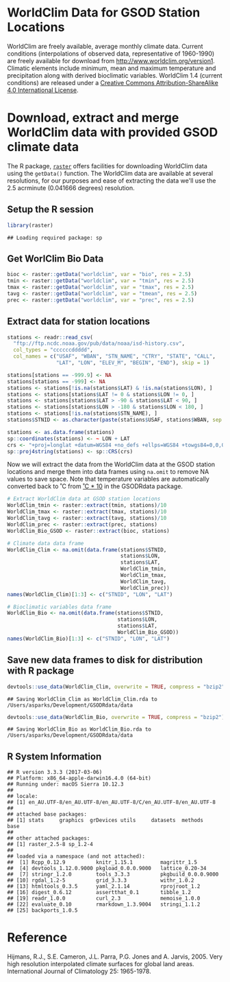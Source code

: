 WorldClim Data for GSOD Station Locations
================

WorldClim are freely available, average monthly climate data. Current conditions (interpolations of observed data, representative of 1960-1990) are freely available for download from <http://www.worldclim.org/version1>. Climatic elements include minimum, mean and maximum temperature and precipitation along with derived bioclimatic variables. WorldClim 1.4 (current conditions) are released under a [Creative Commons Attribution-ShareAlike 4.0 International License](http://creativecommons.org/licenses/by-sa/4.0/).

Download, extract and merge WorldClim data with provided GSOD climate data
==========================================================================

The R package, [`raster`](https://cran.r-project.org/package=raster) offers facilities for downloading WorldClim data using the `getData()` function. The WorldClim data are available at several resolutions, for our purposes and ease of extracting the data we'll use the 2.5 acrminute (0.041666 degrees) resolution.

Setup the R session
-------------------

``` r
library(raster)
```

    ## Loading required package: sp

Get WorlClim Bio Data
---------------------

``` r
bioc <- raster::getData("worldclim", var = "bio", res = 2.5)
tmin <- raster::getData("worldclim", var = "tmin", res = 2.5)
tmax <- raster::getData("worldclim", var = "tmax", res = 2.5)
tavg <- raster::getData("worldclim", var = "tmean", res = 2.5)
prec <- raster::getData("worldclim", var = "prec", res = 2.5)
```

Extract data for station locations
----------------------------------

``` r
stations <- readr::read_csv(
  "ftp://ftp.ncdc.noaa.gov/pub/data/noaa/isd-history.csv",
  col_types = "ccccccddddd",
  col_names = c("USAF", "WBAN", "STN_NAME", "CTRY", "STATE", "CALL",
                "LAT", "LON", "ELEV_M", "BEGIN", "END"), skip = 1)

stations[stations == -999.9] <- NA
stations[stations == -999] <- NA
stations <- stations[!is.na(stations$LAT) & !is.na(stations$LON), ]
stations <- stations[stations$LAT != 0 & stations$LON != 0, ]
stations <- stations[stations$LAT > -90 & stations$LAT < 90, ]
stations <- stations[stations$LON > -180 & stations$LON < 180, ]
stations <- stations[!is.na(stations$STN_NAME), ]
stations$STNID <- as.character(paste(stations$USAF, stations$WBAN, sep = "-"))

stations <- as.data.frame(stations)
sp::coordinates(stations) <- ~ LON + LAT
crs <- "+proj=longlat +datum=WGS84 +no_defs +ellps=WGS84 +towgs84=0,0,0"
sp::proj4string(stations) <- sp::CRS(crs)
```

Now we will extract the data from the WorldClim data at the GSOD station locations and merge them into data frames using `na.omit` to remove NA values to save space. Note that temperature variables are automatically converted back to ˚C from [˚C \* 10](http://www.worldclim.org/current) in the GSODRdata package.

``` r
# Extract WorldClim data at GSOD station locations
WorldClim_tmin <- raster::extract(tmin, stations)/10
WorldClim_tmax <- raster::extract(tmax, stations)/10
WorldClim_tavg <- raster::extract(tavg, stations)/10
WorldClim_prec <- raster::extract(prec, stations)
WorldClim_Bio_GSOD <- raster::extract(bioc, stations)

# Climate data data frame
WorldClim_Clim <- na.omit(data.frame(stations$STNID, 
                                     stations$LON, 
                                     stations$LAT, 
                                     WorldClim_tmin, 
                                     WorldClim_tmax, 
                                     WorldClim_tavg, 
                                     WorldClim_prec))
names(WorldClim_Clim)[1:3] <- c("STNID", "LON", "LAT")

# Bioclimatic variables data frame
WorldClim_Bio <- na.omit(data.frame(stations$STNID,
                                    stations$LON,
                                    stations$LAT,
                                    WorldClim_Bio_GSOD))
names(WorldClim_Bio)[1:3] <- c("STNID", "LON", "LAT")
```

Save new data frames to disk for distribution with R package
------------------------------------------------------------

``` r
devtools::use_data(WorldClim_Clim, overwrite = TRUE, compress = "bzip2")
```

    ## Saving WorldClim_Clim as WorldClim_Clim.rda to /Users/asparks/Development/GSODRdata/data

``` r
devtools::use_data(WorldClim_Bio, overwrite = TRUE, compress = "bzip2")
```

    ## Saving WorldClim_Bio as WorldClim_Bio.rda to /Users/asparks/Development/GSODRdata/data

R System Information
--------------------

    ## R version 3.3.3 (2017-03-06)
    ## Platform: x86_64-apple-darwin16.4.0 (64-bit)
    ## Running under: macOS Sierra 10.12.3
    ## 
    ## locale:
    ## [1] en_AU.UTF-8/en_AU.UTF-8/en_AU.UTF-8/C/en_AU.UTF-8/en_AU.UTF-8
    ## 
    ## attached base packages:
    ## [1] stats     graphics  grDevices utils     datasets  methods   base     
    ## 
    ## other attached packages:
    ## [1] raster_2.5-8 sp_1.2-4    
    ## 
    ## loaded via a namespace (and not attached):
    ##  [1] Rcpp_0.12.9          knitr_1.15.1         magrittr_1.5        
    ##  [4] devtools_1.12.0.9000 pkgload_0.0.0.9000   lattice_0.20-34     
    ##  [7] stringr_1.2.0        tools_3.3.3          pkgbuild_0.0.0.9000 
    ## [10] rgdal_1.2-5          grid_3.3.3           withr_1.0.2         
    ## [13] htmltools_0.3.5      yaml_2.1.14          rprojroot_1.2       
    ## [16] digest_0.6.12        assertthat_0.1       tibble_1.2          
    ## [19] readr_1.0.0          curl_2.3             memoise_1.0.0       
    ## [22] evaluate_0.10        rmarkdown_1.3.9004   stringi_1.1.2       
    ## [25] backports_1.0.5

Reference
=========

Hijmans, R.J., S.E. Cameron, J.L. Parra, P.G. Jones and A. Jarvis, 2005. Very high resolution interpolated climate surfaces for global land areas. International Journal of Climatology 25: 1965-1978.
